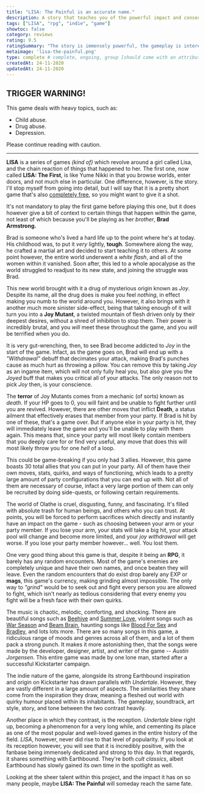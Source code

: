 ```yaml
---
title: "LISA: The Painful is an accurate name."
description: A story that teaches you of the powerful impact and consequences that pain brings with it, and the people it molds into monsters.
tags: ["LISA", "rpg", "indie", "game"]
showtoc: false
category: reviews
rating: 9.5
ratingSummary: "The story is immensely powerful, the gameplay is interesting, and the music breathes life into the world of LISA: The Painful."
metaimage: 'lisa-the-painful.png'
type: complete # complete, ongoing, group [should come with an attribute (partAmnt)]
createdAt: 24-11-2020
updatedAt: 24-11-2020
---
```


## TRIGGER WARNING!

This game deals with heavy topics, such as:

- Child abuse.
- Drug abuse.
- Depression.

Please continue reading with caution.

<hr />

**LISA** is a series of games _(kind of)_ which revolve around a girl called Lisa, and the chain reaction of things that happened to her.
The first one, now called **LISA: The First**, is like Yume Nikki in that you browse worlds, enter doors, and not much else in particular.
One difference, however, is the story. I'll stop myself from going into detail, but I will say that it is a pretty short game that's also
[completely free](https://rpgmaker.net/games/4412/downloads/), so you might want to give it a shot.

It's not mandatory to play the first game before playing this one, but it does however give a bit of context to certain things that happen
within the game, not least of which because you'll be playing as her _brother_, **Brad Armstrong.**

Brad is someone who's lived a hard life up to the point where he's at today. His childhood was, to put it _very_ lightly, **tough**. Somewhere
along the way, he crafted a martial art and decided to start teaching it to others. At some point however, the entire world underwent a _white flash_,
and all of the women within it vanished. Soon after, this led to a whole apocalypse as the world struggled to readjust to its new state, and joining
the struggle was Brad.

This new world brought with it a drug of mysterious origin known as _Joy_. Despite its name, all the drug does is make you feel _nothing_, in effect 
making you numb to the world around you. However, it also brings with it another much more sinister side-effect, being that taking enough of it will
turn you into a **Joy Mutant**, a twisted mountain of flesh driven only by their deepest desires, without a shred of inhibition to stop them.
Their power is incredibly brutal, and you _will_ meet these throughout the game, and you _will_ be terrified when you do.

It is very gut-wrenching, then, to see Brad become addicted to _Joy_ in the start of the game. Infact, as the game goes on, Brad will end up with a 
_"Withdrawal"_ debuff that decimates your attack, making Brad's punches cause as much hurt as throwing a pillow. You can remove this by taking _Joy_
as an ingame item, which will not only fully heal you, but also give you the _Joyed_ buff that makes you critical all of your attacks. The only reason
not to pick _Joy_ then, is your conscience.

The **terror** of Joy Mutants comes from a mechanic (of sorts) known as _death_. If your HP goes to 0, you will faint and be unable to fight further until you are 
revived. However, there are other moves that inflict **Death**, a status ailment that effectively erases that member from your party. If Brad is hit
by one of these, that's a game over. But if anyone else in your party is hit, they will immediately leave the game and you'll be unable to play with 
them again. This means that, since your party will most likely contain members that you deeply care for or find very useful, any move that does this
will most likely throw you for one _hell_ of a loop.

This could be game-breaking if you only had 3 allies. However, this game boasts 30 total allies that you can put in your party. All of them have their
own moves, stats, quirks, and ways of functioning, which leads to a pretty large amount of party configurations that you can end up with. Not all of them
are necessary of course, infact a very large portion of them can only be recruited by doing side-quests, or following certain requirements.

The world of Olathe is cruel, disgusting, funny, and fascinating. It's filled with absolute trash for human beings, and others who you can trust. At points,
you will be forced to perform sacrifices which directly and instantly have an impact on the game - such as choosing between your arm or your party member.
If you lose your arm, your stats will take a big hit, your attack pool will change and become more limited, and your _joy withdrawal_ will get worse.
If you lose your party member however... well. You lost them. 

One very good thing about this game is that, despite it being an **RPG**, it barely has any random encounters. Most of the game's enemies are completely
unique and have their own names, and once beaten they will leave. Even the random encounters that do exist drop barely any EXP or **mags**, this game's currency,
making grinding almost impossible. The only way to _"grind"_ would be to seek out and fight every person you are allowed to fight, which isn't nearly as tedious
considering that every enemy you fight will be a fresh face with their own quirks.

The music is chaotic, melodic, comforting, and shocking. There are beautiful songs such as [Beehive](https://youtu.be/uHhPwxuUsnE) and [Summer Love](https://youtu.be/1AKkLEoixkw), violent songs such as 
[War Season](https://youtu.be/4XeeC6wxaZo) and [Beam Brain](https://youtu.be/w1imXKaIouw), haunting songs like [Blood For Sex](https://youtu.be/NNiorq5rafw) and [Bradley](https://youtu.be/Nx0vaEkcK-4), and lots lots more. There are so many songs in this game, a ridiculous range of moods and genres across all of them, and a lot of them pack a strong punch. It makes it more astonishing then, that the songs were made by the developer, designer, artist, and writer of the game -- _Austin Jorgensen_. This entire game
was made by one lone man, started after a successful Kickstarter campaign.

The indie nature of the game, alongside its strong Earthbound inspiration and origin on Kickstarter has drawn parallels with _Undertale_. However, they are vastly different in a large amount of aspects. The similarities they share come from the inspiration they draw, meaning a fleshed out world with quirky humour placed within its inhabitants. The gameplay, soundtrack, art style, story, and tone between the two contrast heavily. 

Another place in which they contrast, is the reception. _Undertale_ blew right up, becoming a phenomenon for a very long while, and cementing its place as one of the most popular and well-loved games in the entire history of the field. _LISA_, however, never did rise to that level of popularity. If you look at its reception however, you will see that it is incredibly positive, with the fanbase being immensely dedicated and strong to this day. In that regards, it shares something with Earthbound. They're both _cult classics_, albeit Earthbound has slowly gained its own time in the spotlight as well.

Looking at the sheer talent within this project, and the impact it has on so many people, maybe **LISA: The Painful** will someday reach the same fate.
